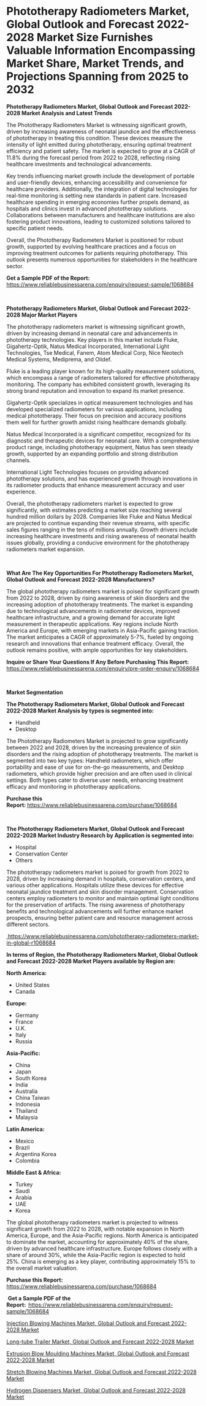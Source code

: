 <p><h1>Phototherapy Radiometers Market, Global Outlook and Forecast 2022-2028 Market Size Furnishes Valuable Information Encompassing Market Share, Market Trends, and Projections Spanning from 2025 to 2032</h1></p><p><strong>Phototherapy Radiometers Market, Global Outlook and Forecast 2022-2028 Market Analysis and Latest Trends</strong></p>
<p><p>The Phototherapy Radiometers Market is witnessing significant growth, driven by increasing awareness of neonatal jaundice and the effectiveness of phototherapy in treating this condition. These devices measure the intensity of light emitted during phototherapy, ensuring optimal treatment efficiency and patient safety. The market is expected to grow at a CAGR of 11.8% during the forecast period from 2022 to 2028, reflecting rising healthcare investments and technological advancements.</p><p>Key trends influencing market growth include the development of portable and user-friendly devices, enhancing accessibility and convenience for healthcare providers. Additionally, the integration of digital technologies for real-time monitoring is setting new standards in patient care. Increased healthcare spending in emerging economies further propels demand, as hospitals and clinics invest in advanced phototherapy solutions. Collaborations between manufacturers and healthcare institutions are also fostering product innovations, leading to customized solutions tailored to specific patient needs.</p><p>Overall, the Phototherapy Radiometers Market is positioned for robust growth, supported by evolving healthcare practices and a focus on improving treatment outcomes for patients requiring phototherapy. This outlook presents numerous opportunities for stakeholders in the healthcare sector.</p></p>
<p><strong>Get a Sample PDF of the Report:&nbsp;</strong> <a href="https://www.reliablebusinessarena.com/enquiry/request-sample/1068684?utm_campaign=2195&utm_medium=2&utm_source=Github&utm_content=ia&utm_term=21032025&utm_id=phototherapy-radiometers-market-global-outlook-and-forecast-2022-2028">https://www.reliablebusinessarena.com/enquiry/request-sample/1068684</a></p>
<p>&nbsp;</p>
<p><strong>Phototherapy Radiometers Market, Global Outlook and Forecast 2022-2028 Major Market Players</strong></p>
<p><p>The phototherapy radiometers market is witnessing significant growth, driven by increasing demand in neonatal care and advancements in phototherapy technologies. Key players in this market include Fluke, Gigahertz-Optik, Natus Medical Incorporated, International Light Technologies, Tse Medical, Fanem, Atom Medical Corp, Nice Neotech Medical Systems, Mediprema, and Olidef.</p><p>Fluke is a leading player known for its high-quality measurement solutions, which encompass a range of radiometers tailored for effective phototherapy monitoring. The company has exhibited consistent growth, leveraging its strong brand reputation and innovation to expand its market presence.</p><p>Gigahertz-Optik specializes in optical measurement technologies and has developed specialized radiometers for various applications, including medical phototherapy. Their focus on precision and accuracy positions them well for further growth amidst rising healthcare demands globally.</p><p>Natus Medical Incorporated is a significant competitor, recognized for its diagnostic and therapeutic devices for neonatal care. With a comprehensive product range, including phototherapy equipment, Natus has seen steady growth, supported by an expanding portfolio and strong distribution channels.</p><p>International Light Technologies focuses on providing advanced phototherapy solutions, and has experienced growth through innovations in its radiometer products that enhance measurement accuracy and user experience. </p><p>Overall, the phototherapy radiometers market is expected to grow significantly, with estimates predicting a market size reaching several hundred million dollars by 2028. Companies like Fluke and Natus Medical are projected to continue expanding their revenue streams, with specific sales figures ranging in the tens of millions annually. Growth drivers include increasing healthcare investments and rising awareness of neonatal health issues globally, providing a conducive environment for the phototherapy radiometers market expansion.</p></p>
<p>&nbsp;</p>
<p><strong>What Are The Key Opportunities For Phototherapy Radiometers Market, Global Outlook and Forecast 2022-2028 Manufacturers?</strong></p>
<p><p>The global phototherapy radiometers market is poised for significant growth from 2022 to 2028, driven by rising awareness of skin disorders and the increasing adoption of phototherapy treatments. The market is expanding due to technological advancements in radiometer devices, improved healthcare infrastructure, and a growing demand for accurate light measurement in therapeutic applications. Key regions include North America and Europe, with emerging markets in Asia-Pacific gaining traction. The market anticipates a CAGR of approximately 5-7%, fueled by ongoing research and innovations that enhance treatment efficacy. Overall, the outlook remains positive, with ample opportunities for key stakeholders.</p></p>
<p><strong>Inquire or Share Your Questions If Any Before Purchasing This Report:</strong> <a href="https://www.reliablebusinessarena.com/enquiry/pre-order-enquiry/1068684?utm_campaign=2195&utm_medium=2&utm_source=Github&utm_content=ia&utm_term=21032025&utm_id=phototherapy-radiometers-market-global-outlook-and-forecast-2022-2028">https://www.reliablebusinessarena.com/enquiry/pre-order-enquiry/1068684</a></p>
<p>&nbsp;</p>
<p><strong>Market Segmentation</strong></p>
<p><strong>The Phototherapy Radiometers Market, Global Outlook and Forecast 2022-2028 Market Analysis by types is segmented into:</strong></p>
<p><ul><li>Handheld</li><li>Desktop</li></ul></p>
<p><p>The Phototherapy Radiometers Market is projected to grow significantly between 2022 and 2028, driven by the increasing prevalence of skin disorders and the rising adoption of phototherapy treatments. The market is segmented into two key types: Handheld radiometers, which offer portability and ease of use for on-the-go measurements, and Desktop radiometers, which provide higher precision and are often used in clinical settings. Both types cater to diverse user needs, enhancing treatment efficacy and monitoring in phototherapy applications.</p></p>
<p><strong>Purchase this Report:&nbsp;</strong><a href="https://www.reliablebusinessarena.com/purchase/1068684?utm_campaign=2195&utm_medium=2&utm_source=Github&utm_content=ia&utm_term=21032025&utm_id=phototherapy-radiometers-market-global-outlook-and-forecast-2022-2028">https://www.reliablebusinessarena.com/purchase/1068684</a></p>
<p>&nbsp;</p>
<p><strong>The Phototherapy Radiometers Market, Global Outlook and Forecast 2022-2028 Market Industry Research by Application is segmented into:</strong></p>
<p><ul><li>Hospital</li><li>Conservation Center</li><li>Others</li></ul></p>
<p><p>The phototherapy radiometers market is poised for growth from 2022 to 2028, driven by increasing demand in hospitals, conservation centers, and various other applications. Hospitals utilize these devices for effective neonatal jaundice treatment and skin disorder management. Conservation centers employ radiometers to monitor and maintain optimal light conditions for the preservation of artifacts. The rising awareness of phototherapy benefits and technological advancements will further enhance market prospects, ensuring better patient care and resource management across different sectors.</p></p>
<p><a href="https://www.reliablebusinessarena.com/phototherapy-radiometers-market-in-global-r1068684?utm_campaign=2195&utm_medium=2&utm_source=Github&utm_content=ia&utm_term=21032025&utm_id=phototherapy-radiometers-market-global-outlook-and-forecast-2022-2028">&nbsp;https://www.reliablebusinessarena.com/phototherapy-radiometers-market-in-global-r1068684</a></p>
<p><strong>In terms of Region, the Phototherapy Radiometers Market, Global Outlook and Forecast 2022-2028 Market Players available by Region are:</strong></p>
<p>
    <p> <strong> North America: </strong>
        <ul>
            <li>United States</li>
            <li>Canada</li>
        </ul>
        </p> 
    <p> <strong> Europe: </strong>
        <ul>
            <li>Germany</li>
            <li>France</li>
            <li>U.K.</li>
            <li>Italy</li>
            <li>Russia</li>
        </ul>
        </p> 
    <p> <strong> Asia-Pacific: </strong>
        <ul>
            <li>China</li>
            <li>Japan</li>
            <li>South Korea</li>
            <li>India</li>
            <li>Australia</li>
            <li>China Taiwan</li>
            <li>Indonesia</li>
            <li>Thailand</li>
            <li>Malaysia</li>
        </ul>
        </p> 
    <p> <strong> Latin America: </strong>
        <ul>
            <li>Mexico</li>
            <li>Brazil</li>
            <li>Argentina Korea</li>
            <li>Colombia</li>
        </ul>
        </p> 
    <p> <strong> Middle East & Africa: </strong>
        <ul>
            <li>Turkey</li>
            <li>Saudi</li>
            <li>Arabia</li>
            <li>UAE</li>
            <li>Korea</li>
        </ul>
    </p>
    </p>
<p><p>The global phototherapy radiometers market is projected to witness significant growth from 2022 to 2028, with notable expansion in North America, Europe, and the Asia-Pacific regions. North America is anticipated to dominate the market, accounting for approximately 40% of the share, driven by advanced healthcare infrastructure. Europe follows closely with a share of around 30%, while the Asia-Pacific region is expected to hold 25%. China is emerging as a key player, contributing approximately 15% to the overall market valuation.</p></p>
<p><strong>Purchase this Report: </strong><a href="https://www.reliablebusinessarena.com/purchase/1068684?utm_campaign=2195&utm_medium=2&utm_source=Github&utm_content=ia&utm_term=21032025&utm_id=phototherapy-radiometers-market-global-outlook-and-forecast-2022-2028">https://www.reliablebusinessarena.com/purchase/1068684</a></p>
<p>&nbsp;<strong>Get a Sample PDF of the Report:&nbsp;&nbsp;</strong><a href="https://www.reliablebusinessarena.com/enquiry/request-sample/1068684?utm_campaign=2195&utm_medium=2&utm_source=Github&utm_content=ia&utm_term=21032025&utm_id=phototherapy-radiometers-market-global-outlook-and-forecast-2022-2028">https://www.reliablebusinessarena.com/enquiry/request-sample/1068684</a></p>
<p><strong></strong></p>
<p><p><a href="https://github.com/lanuskarnajc/Market-Research-Report-List-1/blob/main/injection-blowing-machines-market-global-outlook-and-forecast-2022-2028-market.md?utm_campaign=2195&utm_medium=2&utm_source=Github&utm_content=ia&utm_term=21032025&utm_id=phototherapy-radiometers-market-global-outlook-and-forecast-2022-2028">Injection Blowing Machines Market, Global Outlook and Forecast 2022-2028 Market</a></p><p><a href="https://github.com/ivvrgibi/Market-Research-Report-List-1/blob/main/long-tube-trailer-market-global-outlook-and-forecast-2022-2028-market.md?utm_campaign=2195&utm_medium=2&utm_source=Github&utm_content=ia&utm_term=21032025&utm_id=phototherapy-radiometers-market-global-outlook-and-forecast-2022-2028">Long-tube Trailer Market, Global Outlook and Forecast 2022-2028 Market</a></p><p><a href="https://github.com/shirlantosx7/Market-Research-Report-List-1/blob/main/extrusion-blow-moulding-machines-market-global-outlook-and-forecast-2022-2028-market.md?utm_campaign=2195&utm_medium=2&utm_source=Github&utm_content=ia&utm_term=21032025&utm_id=phototherapy-radiometers-market-global-outlook-and-forecast-2022-2028">Extrusion Blow Moulding Machines Market, Global Outlook and Forecast 2022-2028 Market</a></p><p><a href="https://github.com/ziwersekos/Market-Research-Report-List-1/blob/main/stretch-blowing-machines-market-global-outlook-and-forecast-2022-2028-market.md?utm_campaign=2195&utm_medium=2&utm_source=Github&utm_content=ia&utm_term=21032025&utm_id=phototherapy-radiometers-market-global-outlook-and-forecast-2022-2028">Stretch Blowing Machines Market, Global Outlook and Forecast 2022-2028 Market</a></p><p><a href="https://github.com/amoakuolaopa/Market-Research-Report-List-1/blob/main/hydrogen-dispensers-market-global-outlook-and-forecast-2022-2028-market.md?utm_campaign=2195&utm_medium=2&utm_source=Github&utm_content=ia&utm_term=21032025&utm_id=phototherapy-radiometers-market-global-outlook-and-forecast-2022-2028">Hydrogen Dispensers Market, Global Outlook and Forecast 2022-2028 Market</a></p></p>